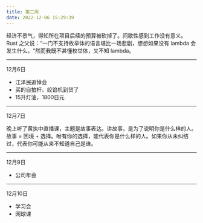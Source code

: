 ```yaml
---
title: 第二周
date: 2022-12-06 15:29:39
---
```

经济不景气，得知所在项目后续的预算被砍掉了。间歇性感到工作没有意义。Rust 之父说：“一门不支持枚举体的语言堪比一场悲剧，想想如果没有 lambda 会发生什么。“然而我既不甚懂枚举体，又不知 lambda。

---

12月6日

- 江泽民追悼会
- 买的自拍杆、绞馅机到货了
- 15升灯油，1800日元

---

12月7日

晚上听了黄执中直播课，主题是故事表达。讲故事，是为了说明你是什么样的人。故事 = 困境 + 选择。唯有你的选择，能代表你是什么样的人。如果你从未纠结过，代表你可能从来不知道自己是谁。

---

12月9日

- 公司年会

---

12月10日

- 学习会
- 网球课